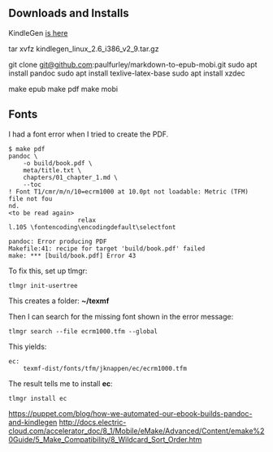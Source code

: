## Downloads and Installs

KindleGen [is here](https://www.amazon.com/gp/feature.html?docId=1000765211)

tar xvfz kindlegen_linux_2.6_i386_v2_9.tar.gz


git clone git@github.com:paulfurley/markdown-to-epub-mobi.git
sudo apt install pandoc
sudo apt install texlive-latex-base
sudo apt install xzdec

make epub
make pdf
make mobi

## Fonts

I had a font error when I tried to create the PDF.

```
$ make pdf
pandoc \
    -o build/book.pdf \
    meta/title.txt \
    chapters/01_chapter_1.md \
    --toc
! Font T1/cmr/m/n/10=ecrm1000 at 10.0pt not loadable: Metric (TFM) file not fou
nd.
<to be read again>
                   relax
l.105 \fontencoding\encodingdefault\selectfont

pandoc: Error producing PDF
Makefile:41: recipe for target 'build/book.pdf' failed
make: *** [build/book.pdf] Error 43
```

To fix this, set up tlmgr:

    tlmgr init-usertree

This creates a folder: **~/texmf**

Then I can search for the missing font shown in the error message:

    tlmgr search --file ecrm1000.tfm --global

This yields:

```
ec:
    texmf-dist/fonts/tfm/jknappen/ec/ecrm1000.tfm
```

The result tells me to install **ec**:

    tlmgr install ec


https://puppet.com/blog/how-we-automated-our-ebook-builds-pandoc-and-kindlegen
http://docs.electric-cloud.com/accelerator_doc/8_1/Mobile/eMake/Advanced/Content/emake%20Guide/5_Make_Compatibility/8_Wildcard_Sort_Order.htm
